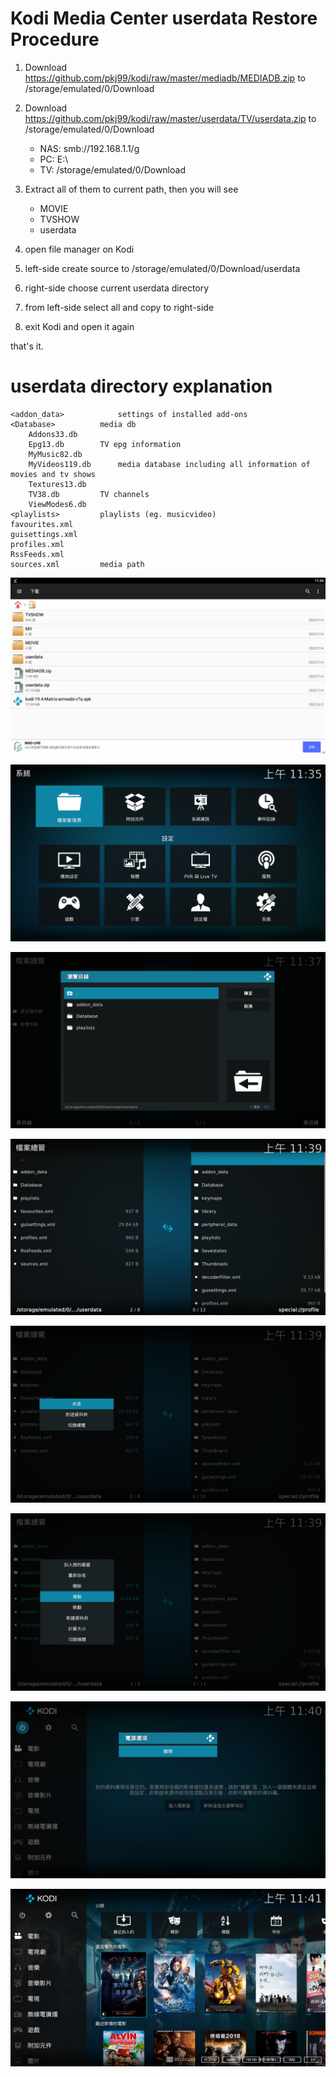 # Kodi Media Center userdata Restore Procedure

1. Download https://github.com/pkj99/kodi/raw/master/mediadb/MEDIADB.zip to /storage/emulated/0/Download 
2. Download https://github.com/pkj99/kodi/raw/master/userdata/TV/userdata.zip to /storage/emulated/0/Download

	* NAS:		smb://192.168.1.1/g
	* PC:		E:\
	* TV:		/storage/emulated/0/Download
	
3. Extract all of them to current path, then you will see

    * MOVIE
    * TVSHOW
    * userdata
	
4. open file manager on Kodi
5. left-side create source to /storage/emulated/0/Download/userdata
6. right-side choose current userdata directory
7. from left-side select all and copy to right-side
8. exit Kodi and open it again

that's it.

# userdata directory explanation

	<addon_data>			settings of installed add-ons
	<Database>			media db
		Addons33.db
		Epg13.db		TV epg information
		MyMusic82.db
		MyVideos119.db		media database including all information of movies and tv shows
		Textures13.db
		TV38.db			TV channels
		ViewModes6.db
	<playlists>			playlists (eg. musicvideo)
	favourites.xml
	guisettings.xml
	profiles.xml
	RssFeeds.xml
	sources.xml			media path
	

![alt text](https://github.com/pkj99/kodi/blob/master/images/tips/userdata.restore.procedure.1.png?raw=true)

![alt text](https://github.com/pkj99/kodi/blob/master/images/tips/userdata.restore.procedure.2.png?raw=true)

![alt text](https://github.com/pkj99/kodi/blob/master/images/tips/userdata.restore.procedure.3.png?raw=true)

![alt text](https://github.com/pkj99/kodi/blob/master/images/tips/userdata.restore.procedure.4.png?raw=true)

![alt text](https://github.com/pkj99/kodi/blob/master/images/tips/userdata.restore.procedure.5.png?raw=true)

![alt text](https://github.com/pkj99/kodi/blob/master/images/tips/userdata.restore.procedure.6.png?raw=true)

![alt text](https://github.com/pkj99/kodi/blob/master/images/tips/userdata.restore.procedure.7.png?raw=true)

![alt text](https://github.com/pkj99/kodi/blob/master/images/tips/userdata.restore.procedure.8.png?raw=true)
